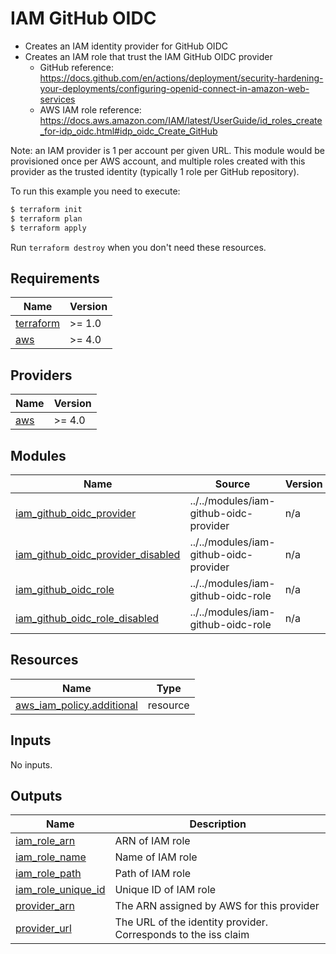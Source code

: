 # IAM GitHub OIDC

- Creates an IAM identity provider for GitHub OIDC
- Creates an IAM role that trust the IAM GitHub OIDC provider
  - GitHub reference: https://docs.github.com/en/actions/deployment/security-hardening-your-deployments/configuring-openid-connect-in-amazon-web-services
  - AWS IAM role reference: https://docs.aws.amazon.com/IAM/latest/UserGuide/id_roles_create_for-idp_oidc.html#idp_oidc_Create_GitHub

Note: an IAM provider is 1 per account per given URL. This module would be provisioned once per AWS account, and multiple roles created with this provider as the trusted identity (typically 1 role per GitHub repository).

To run this example you need to execute:

```bash
$ terraform init
$ terraform plan
$ terraform apply
```

Run `terraform destroy` when you don't need these resources.

<!-- BEGINNING OF PRE-COMMIT-TERRAFORM DOCS HOOK -->
## Requirements

| Name | Version |
|------|---------|
| <a name="requirement_terraform"></a> [terraform](#requirement\_terraform) | >= 1.0 |
| <a name="requirement_aws"></a> [aws](#requirement\_aws) | >= 4.0 |

## Providers

| Name | Version |
|------|---------|
| <a name="provider_aws"></a> [aws](#provider\_aws) | >= 4.0 |

## Modules

| Name | Source | Version |
|------|--------|---------|
| <a name="module_iam_github_oidc_provider"></a> [iam\_github\_oidc\_provider](#module\_iam\_github\_oidc\_provider) | ../../modules/iam-github-oidc-provider | n/a |
| <a name="module_iam_github_oidc_provider_disabled"></a> [iam\_github\_oidc\_provider\_disabled](#module\_iam\_github\_oidc\_provider\_disabled) | ../../modules/iam-github-oidc-provider | n/a |
| <a name="module_iam_github_oidc_role"></a> [iam\_github\_oidc\_role](#module\_iam\_github\_oidc\_role) | ../../modules/iam-github-oidc-role | n/a |
| <a name="module_iam_github_oidc_role_disabled"></a> [iam\_github\_oidc\_role\_disabled](#module\_iam\_github\_oidc\_role\_disabled) | ../../modules/iam-github-oidc-role | n/a |

## Resources

| Name | Type |
|------|------|
| [aws_iam_policy.additional](https://registry.terraform.io/providers/hashicorp/aws/latest/docs/resources/iam_policy) | resource |

## Inputs

No inputs.

## Outputs

| Name | Description |
|------|-------------|
| <a name="output_iam_role_arn"></a> [iam\_role\_arn](#output\_iam\_role\_arn) | ARN of IAM role |
| <a name="output_iam_role_name"></a> [iam\_role\_name](#output\_iam\_role\_name) | Name of IAM role |
| <a name="output_iam_role_path"></a> [iam\_role\_path](#output\_iam\_role\_path) | Path of IAM role |
| <a name="output_iam_role_unique_id"></a> [iam\_role\_unique\_id](#output\_iam\_role\_unique\_id) | Unique ID of IAM role |
| <a name="output_provider_arn"></a> [provider\_arn](#output\_provider\_arn) | The ARN assigned by AWS for this provider |
| <a name="output_provider_url"></a> [provider\_url](#output\_provider\_url) | The URL of the identity provider. Corresponds to the iss claim |
<!-- END OF PRE-COMMIT-TERRAFORM DOCS HOOK -->
